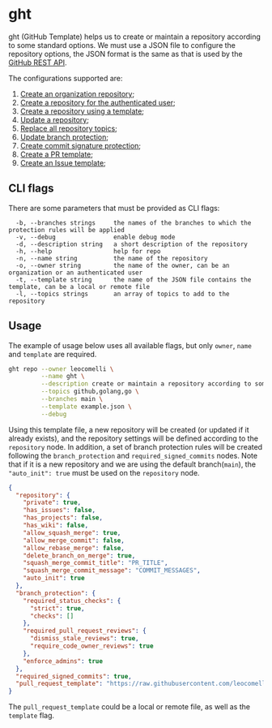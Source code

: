 # ght

ght (GitHub Template) helps us to create or maintain a repository according to some standard options. We must use a JSON file to configure the repository options, the JSON format is the same as that is used by the [GitHub REST API](https://docs.github.com/en/rest?apiVersion=2022-11-28).

The configurations supported are:

1. [Create an organization repository](https://docs.github.com/en/rest/repos/repos?apiVersion=2022-11-28#create-an-organization-repository);
2. [Create a repository for the authenticated user](https://docs.github.com/en/rest/repos/repos?apiVersion=2022-11-28#create-a-repository-for-the-authenticated-user);
3. [Create a repository using a template](https://docs.github.com/en/rest/repos/repos?apiVersion=2022-11-28#create-a-repository-using-a-template);
4. [Update a repository](https://docs.github.com/en/rest/repos/repos?apiVersion=2022-11-28#update-a-repository);
5. [Replace all repository topics](https://docs.github.com/en/rest/repos/repos?apiVersion=2022-11-28#replace-all-repository-topics);
6. [Update branch protection](https://docs.github.com/en/rest/branches/branch-protection?apiVersion=2022-11-28#update-branch-protection);
7. [Create commit signature protection](https://docs.github.com/en/rest/branches/branch-protection?apiVersion=2022-11-28#create-commit-signature-protection);
8. [Create a PR template](https://docs.github.com/en/communities/using-templates-to-encourage-useful-issues-and-pull-requests/creating-a-pull-request-template-for-your-repository);
9. [Create an Issue template](https://docs.github.com/en/communities/using-templates-to-encourage-useful-issues-and-pull-requests/manually-creating-a-single-issue-template-for-your-repository);

## CLI flags

There are some parameters that must be provided as CLI flags:

```text
  -b, --branches strings     the names of the branches to which the protection rules will be applied
  -v, --debug                enable debug mode
  -d, --description string   a short description of the repository
  -h, --help                 help for repo
  -n, --name string          the name of the repository
  -o, --owner string         the name of the owner, can be an organization or an authenticated user
  -t, --template string      the name of the JSON file contains the template, can be a local or remote file
  -l, --topics strings       an array of topics to add to the repository
```

## Usage

The example of usage below uses all available flags, but only `owner`, `name` and `template` are required.

```bash
ght repo --owner leocomelli \
         --name ght \
         --description create or maintain a repository according to some standard options \
         --topics github,golang,go \
         --branches main \
         --template example.json \
         --debug
```

Using this template file, a new repository will be created (or updated if it already exists), and the repository settings will be defined according to the `repository` node. In addition, a set of branch protection rules will be created following the `branch_protection` and `required_signed_commits` nodes. Note that if it is a new repository and we are using the default branch(`main`), the `"auto_init": true` must be used on the `repository` node.

```json
{
  "repository": {
    "private": true,
    "has_issues": false,
    "has_projects": false,
    "has_wiki": false,
    "allow_squash_merge": true,
    "allow_merge_commit": false,
    "allow_rebase_merge": false,
    "delete_branch_on_merge": true,
    "squash_merge_commit_title": "PR_TITLE",
    "squash_merge_commit_message": "COMMIT_MESSAGES",
    "auto_init": true
  },
  "branch_protection": {
    "required_status_checks": {
      "strict": true,
      "checks": []
    },
    "required_pull_request_reviews": {
      "dismiss_stale_reviews": true,
      "require_code_owner_reviews": true
    },
    "enforce_admins": true
  },
  "required_signed_commits": true,
  "pull_request_template": "https://raw.githubusercontent.com/leocomelli/ght/main/examples/pr_template.md"
}
```

The `pull_request_template` could be a local or remote file, as well as the `template` flag.
